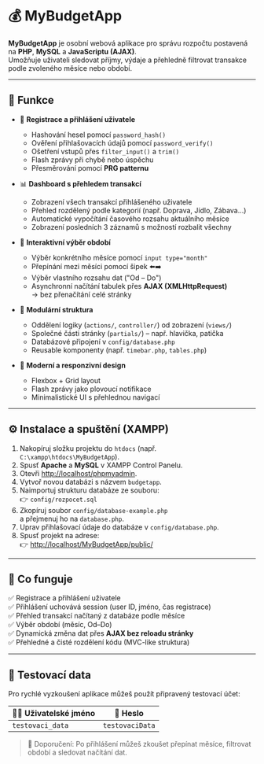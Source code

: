 # 💰 MyBudgetApp

**MyBudgetApp** je osobní webová aplikace pro správu rozpočtu postavená na **PHP**, **MySQL** a **JavaScriptu (AJAX)**.  
Umožňuje uživateli sledovat příjmy, výdaje a přehledně filtrovat transakce podle zvoleného měsíce nebo období.  

---

## 🚀 Funkce

- 🔐 **Registrace a přihlášení uživatele**
  - Hashování hesel pomocí `password_hash()`
  - Ověření přihlašovacích údajů pomocí `password_verify()`
  - Ošetření vstupů přes `filter_input()` a `trim()`
  - Flash zprávy při chybě nebo úspěchu
  - Přesměrování pomocí **PRG patternu**

- 📊 **Dashboard s přehledem transakcí**
  - Zobrazení všech transakcí přihlášeného uživatele
  - Přehled rozdělený podle kategorií (např. Doprava, Jídlo, Zábava…)
  - Automatické vypočítání časového rozsahu aktuálního měsíce
  - Zobrazení posledních 3 záznamů s možností rozbalit všechny

- 📅 **Interaktivní výběr období**
  - Výběr konkrétního měsíce pomocí `input type="month"`
  - Přepínání mezi měsíci pomocí šipek ⬅️➡️
  - Výběr vlastního rozsahu dat ("Od – Do")
  - Asynchronní načítání tabulek přes **AJAX (XMLHttpRequest)**  
    → bez přenačítání celé stránky

- 🧱 **Modulární struktura**
  - Oddělení logiky (`actions/`, `controller/`) od zobrazení (`views/`)
  - Společné části stránky (`partials/`) – např. hlavička, patička
  - Databázové připojení v `config/database.php`
  - Reusable komponenty (např. `timebar.php`, `tables.php`)

- 🎨 **Moderní a responzivní design**
  - Flexbox + Grid layout
  - Flash zprávy jako plovoucí notifikace
  - Minimalistické UI s přehlednou navigací

---

## ⚙️ Instalace a spuštění (XAMPP)

1. Nakopíruj složku projektu do `htdocs` (např. `C:\xampp\htdocs\MyBudgetApp`).
2. Spusť **Apache** a **MySQL** v XAMPP Control Panelu.
3. Otevři [http://localhost/phpmyadmin](http://localhost/phpmyadmin).
4. Vytvoř novou databázi s názvem `budgetapp`.
5. Naimportuj strukturu databáze ze souboru:  
   👉 `config/rozpocet.sql`
6. Zkopíruj soubor `config/database-example.php`  
   a přejmenuj ho na `database.php`.
7. Uprav přihlašovací údaje do databáze v `config/database.php`.
8. Spusť projekt na adrese:  
   👉 [http://localhost/MyBudgetApp/public/](http://localhost/MyBudgetApp/public/)

---

## 🧠 Co funguje

✅ Registrace a přihlášení uživatele  
✅ Přihlášení uchovává session (user ID, jméno, čas registrace)  
✅ Přehled transakcí načítaný z databáze podle měsíce  
✅ Výběr období (měsíc, Od–Do)  
✅ Dynamická změna dat přes **AJAX bez reloadu stránky**  
✅ Přehledné a čisté rozdělení kódu (MVC-like struktura)

---

## 🧪 Testovací data

Pro rychlé vyzkoušení aplikace můžeš použít připravený testovací účet:

| 🧍‍♂️ Uživatelské jméno | 🔑 Heslo         |
|--------------------------|------------------|
| `testovaci_data`         | `testovaciData`  |

> 🔹 Doporučení: Po přihlášení můžeš zkoušet přepínat měsíce, filtrovat období a sledovat načítání dat.

